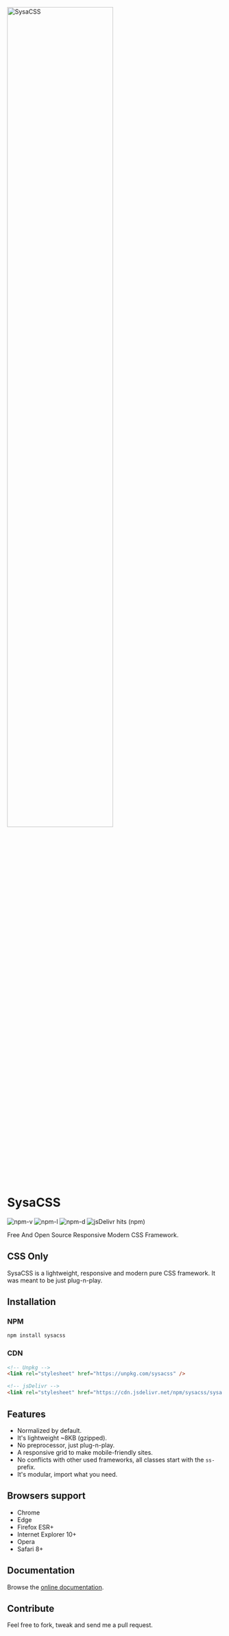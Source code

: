 <img src="https://sysacss.pages.dev/media/logo-inline-trans.png" alt="SysaCSS" width="70%">

# SysaCSS

![npm-v](https://img.shields.io/npm/v/sysacss)
![npm-l](https://img.shields.io/npm/l/sysacss)
![npm-d](https://img.shields.io/npm/dm/sysacss)
![jsDelivr hits (npm)](https://img.shields.io/jsdelivr/npm/hm/sysacss)

Free And Open Source Responsive Modern CSS Framework.

## CSS Only
SysaCSS is a lightweight, responsive and modern pure CSS framework. It was meant to be just plug-n-play.

## Installation

### NPM

```bash
npm install sysacss
```

### CDN

```html
<!-- Unpkg -->
<link rel="stylesheet" href="https://unpkg.com/sysacss" />
```

```html
<!-- jsDelivr -->
<link rel="stylesheet" href="https://cdn.jsdelivr.net/npm/sysacss/sysa.css" />
```


## Features

- Normalized by default.
- It's lightweight ~8KB (gzipped).
- No preprocessor, just plug-n-play.
- A responsive grid to make mobile-friendly sites.
- No conflicts with other used frameworks, all classes start with the `ss-` prefix.
- It's modular, import what you need.

## Browsers support

- Chrome
- Edge
- Firefox ESR+
- Internet Explorer 10+
- Opera
- Safari 8+


## Documentation
Browse the [online documentation](https://sysacss.pages.dev/).    


## Contribute
Feel free to fork, tweak and send me a pull request.
